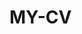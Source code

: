  # MY-CV  
 
       
         
           
                   
              
               
                 
          
        
      
   
     
  
  

